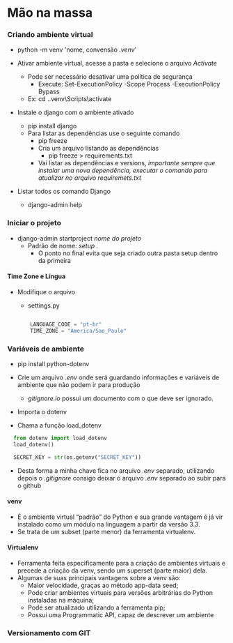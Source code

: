 # Mão na massa
 ### Criando ambiente virtual
-   python -m venv 'nome, convensão *.venv*'
-   Ativar ambiente virtual, acesse a pasta e selecione o arquivo *Activate*
    -   Pode ser necessário desativar uma política de segurança
        - Execute: Set-ExecutionPolicy -Scope Process -ExecutionPolicy Bypass 
    -   Ex: cd .\.venv\Scripts\activate
- Instale o django com o ambiente ativado
    -   pip install django
    -   Para listar as dependências use o seguinte comando
        -   pip freeze
        -   Cria um arquivo listando as dependências
            -   pip freeze > requirements.txt
        -   Vai listar as dependências e versions, *importante sempre que instalar uma nova dependência, executar o comando para atualizar no arquivo requiremets.txt*

-   Listar todos os comando Django
    -   django-admin help



### Iniciar o projeto

-  django-admin startproject *nome do projeto*
    -   Padrão de nome: *setup .*
        -   O ponto no final evita que seja criado outra pasta setup dentro da primeira

#### Time Zone e Língua
-   Modifique o arquivo
    -   settings.py

    ```Python

        LANGUAGE_CODE = "pt-br"
        TIME_ZONE = "America/Sao_Paulo"

    ```

### Variáveis de ambiente

-   pip install python-dotenv
- Crie um arquivo *.env* onde será guardando informações e variáveis de ambiente que não podem ir para produção
    -   *gitignore.io* possui um documento com o que deve ser ignorado.

-   Importa o dotenv
-   Chama a função load_dotenv
```python
  from dotenv import load_dotenv
  load_dotenv()  

  SECRET_KEY = str(os.getenv("SECRET_KEY"))
```
-   Desta forma a minha chave fica no arquivo *.env* separado, utilizando depois o *.gitignore* consigo deixar o arquivo *.env* separado ao subir para o github



#### venv
- É o ambiente virtual “padrão” do Python e sua grande vantagem é já vir instalado como um módulo na linguagem a partir da versão 3.3.
- Se trata de um subset (parte menor) da ferramenta virtualenv.

#### Virtualenv
- Ferramenta feita especificamente para a criação de ambientes virtuais e precede a criação da venv, sendo um superset (parte maior) dela.
- Algumas de suas principais vantagens sobre a venv são:
  - Maior velocidade, graças ao método app-data seed;
  - Pode criar ambientes virtuais para versões arbitrárias do Python instaladas na máquina;
  - Pode ser atualizado utilizando a ferramenta pip;
  - Possui uma Programmatic API, capaz de descrever um ambiente


### Versionamento com GIT











